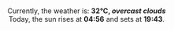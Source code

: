<p  align="center"><br/>Currently, the weather is: <b> 32°C, <i>overcast clouds</i></b></br>Today, the sun rises at <b>04:56</b> and sets at <b>19:43</b>.</p>
